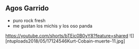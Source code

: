 ## Agos Garrido
- puro rock fresh
- me gustan los michis y los oso panda 

https://youtube.com/shorts/bTEic0B0yY8?feature=shared
![]
[ntuploads2018/05/17124546Kurt-Cobain-muerte-11.jpg]
